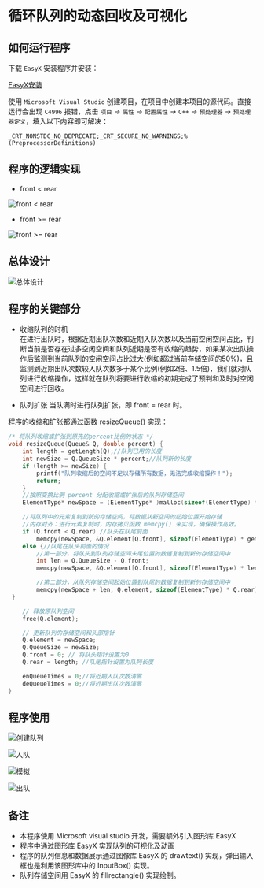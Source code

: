 # 循环队列的动态回收及可视化

## 如何运行程序

下载 `EasyX` 安装程序并安装：

[EasyX安装](https://easyx.cn/)

使用 `Microsoft Visual Studio` 创建项目，在项目中创建本项目的源代码。直接运行会出现 `C4996` 报错，点击 `项目` -> `属性` -> `配置属性` -> `C++` -> `预处理器` -> `预处理器定义`，填入以下内容即可解决：

```text
_CRT_NONSTDC_NO_DEPRECATE;_CRT_SECURE_NO_WARNINGS;%(PreprocessorDefinitions)
```

## 程序的逻辑实现

* front < rear

![front < rear](./img/case1.png)

* front >= rear
  
![front >= rear](./img/case2.png)

## 总体设计

![总体设计](./img/design.png)

## 程序的关键部分

* 收缩队列的时机  
在进行出队时，根据近期出队次数和近期入队次数以及当前空闲空间占比，判断当前是否存在过多空闲空间和队列近期是否有收缩的趋势，如果某次出队操作后监测到当前队列的空闲空间占比过大(例如超过当前存储空间的50%)，且监测到近期出队次数较入队次数多于某个比例(例如2倍、1.5倍)，我们就对队列进行收缩操作，这样就在队列将要进行收缩的初期完成了预判和及时对空闲空间进行回收。

* 队列扩张
  当队满时进行队列扩张，即 front = rear 时。

程序的收缩和扩张都通过函数 resizeQueue() 实现：

```c
/* 将队列收缩或扩张到原先的percent比例的状态 */
void resizeQueue(Queue& Q, double percent) {
    int length = getLength(Q);//队列已用的长度
    int newSize = Q.QueueSize * percent;//队列新的长度
    if (length >= newSize) {
        printf("队列收缩后的空间不足以存储所有数据，无法完成收缩操作！");
        return;
    }
    //按照变换比例 percent 分配收缩或扩张后的队列存储空间
    ElementType* newSpace = (ElementType* )malloc(sizeof(ElementType) * newSize);

    //将队列中的元素复制到新的存储空间，将数据从新空间的起始位置开始存储
    //内存对齐：进行元素复制时，内存拷贝函数 memcpy() 来实现，确保操作高效。
    if (Q.front < Q.rear) //队头在队尾前面
        memcpy(newSpace, &Q.element[Q.front], sizeof(ElementType) * getLength(Q));
    else {//队尾在队头前面的情况
        //第一部分，将队头到队列存储空间末尾位置的数据复制到新的存储空间中
        int len = Q.QueueSize - Q.front;
        memcpy(newSpace, &Q.element[Q.front], sizeof(ElementType) * len);

        //第二部分，从队列存储空间起始位置到队尾的数据复制到新的存储空间中
        memcpy(newSpace + len, Q.element, sizeof(ElementType) * Q.rear);
 }

    // 释放原队列空间
    free(Q.element);

    // 更新队列的存储空间和头部指针
    Q.element = newSpace;
    Q.QueueSize = newSize;
    Q.front = 0; // 将队头指针设置为0
    Q.rear = length; //队尾指针设置为队列长度

    enQueueTimes = 0;//将近期入队次数清零
    deQueueTimes = 0;//将近期出队次数清零
}
```

## 程序使用

![创建队列](./img/create.png)

![入队](./img/push.png)

![模拟](./img/test.png)

![出队](./img/dequeue.png)

## 备注

* 本程序使用 Microsoft visual studio 开发，需要额外引入图形库 EasyX
* 程序中通过图形库 EasyX 实现队列的可视化及动画
* 程序的队列信息和数据展示通过图像库 EasyX 的 drawtext() 实现，弹出输入框也是利用该图形库中的 InputBox() 实现。
* 队列存储空间用 EasyX 的 fillrectangle() 实现绘制。
